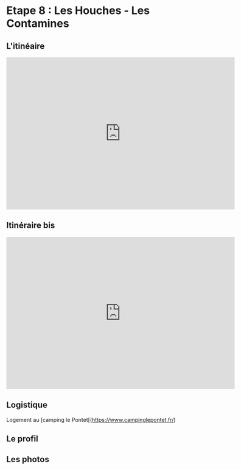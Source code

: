 # Etape 8 : Les Houches - Les Contamines

## L'itinéaire

<iframe width="600" height="400" frameborder="0" scrolling="no" marginheight="0" marginwidth="0" sandbox="allow-forms allow-scripts allow-same-origin" src="https://www.geoportail.gouv.fr/embed/visu.html?c=6.753240825727258,45.865398468827806&z=13&l0=ORTHOIMAGERY.ORTHOPHOTOS::GEOPORTAIL:OGC:WMTS(0;h)&l1=n_vent_iso_l(0;h)&l2=GEOGRAPHICALGRIDSYSTEMS.MAPS.SCAN25TOUR.CV::GEOPORTAIL:OGC:WMTS(1)&l3=GEOGRAPHICALGRIDSYSTEMS.MAPS::GEOPORTAIL:OGC:WMTS(0;h)&d4=4850576(1)&permalink=yes" allowfullscreen></iframe>

## Itinéraire bis

<iframe width="600" height="400" frameborder="0" scrolling="no" marginheight="0" marginwidth="0" sandbox="allow-forms allow-scripts allow-same-origin" src="https://www.geoportail.gouv.fr/embed/visu.html?c=6.715711483237603,45.77387162000133&z=12&l0=GEOGRAPHICALGRIDSYSTEMS.MAPS.SCAN25TOUR.CV::GEOPORTAIL:OGC:WMTS(1)&l1=GEOGRAPHICALGRIDSYSTEMS.MAPS::GEOPORTAIL:OGC:WMTS(0;h)&d2=4925440(1)&permalink=yes" allowfullscreen></iframe>


## Logistique
Logement au [camping le Pontet[(https://www.campinglepontet.fr/)

## Le profil

## Les photos

